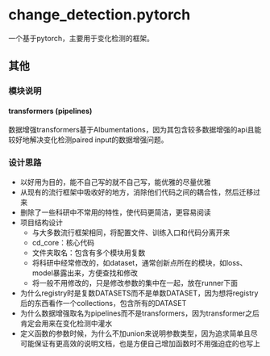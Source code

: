 # change_detection.pytorch

一个基于pytorch，主要用于变化检测的框架。



## 其他

### 模块说明

#### transformers (pipelines)

数据增强transformers基于Albumentations，因为其包含较多数据增强的api且能较好地解决变化检测paired input的数据增强问题。

### 设计思路

- 以好用为目的，能不自己写的就不自己写，能优雅的尽量优雅
- 从现有的流行框架中吸收好的地方，消除他们代码之间的耦合性，然后迁移过来
- 删除了一些科研中不常用的特性，使代码更简洁，更容易阅读
- 项目结构设计
  - 与大多数流行框架相同，将配置文件、训练入口和代码分离开来
  - cd_core：核心代码
  - 文件夹取名：包含有多个模块用复数
  - 将科研中经常修改的，如dataset，通常创新点所在的模块，如loss、model暴露出来，方便查找和修改
  - 将一般不用修改的，只是修改参数的集中在一起，放在runner下面
- 为什么registry时是复数DATASETS而不是单数DATASET，因为想将registry后的东西看作一个collections，包含所有的DATASET
- 为什么数据增强取名为pipelines而不是transformers，因为transformer之后肯定会用来在变化检测中灌水
- 定义函数的参数时候，为什么不加union来说明参数类型，因为追求简单且尽可能保证有更高效的说明文档，也是方便自己增加函数时不用强迫症的也写上
